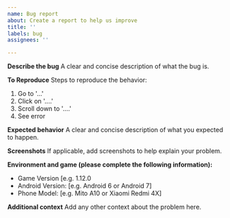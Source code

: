 ```yaml
---
name: Bug report
about: Create a report to help us improve
title: ''
labels: bug
assignees: ''

---
```


**Describe the bug**
A clear and concise description of what the bug is.

**To Reproduce**
Steps to reproduce the behavior:
1. Go to '...'
2. Click on '....'
3. Scroll down to '....'
4. See error

**Expected behavior**
A clear and concise description of what you expected to happen.

**Screenshots**
If applicable, add screenshots to help explain your problem.

**Environment and game (please complete the following information):**
 - Game Version [e.g. 1.12.0
 - Android Version: [e.g. Android 6 or Android 7]
 - Phone Model: [e.g. Mito A10 or Xiaomi Redmi 4X]

**Additional context**
Add any other context about the problem here.
